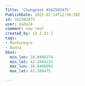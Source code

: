 ```yaml
---
Title: 'Changeset #162502475'
PublishDate: 2025-02-14T12:56:50Z
id: 162502475
user: dada24
comment: new roof
created_by: iD 2.31.1
tags:
- Montenegro
- Budva
bbox:
  min_lon: 18.8408274
  min_lat: 42.2884232
  max_lon: 18.8408693
  max_lat: 42.288475

---
```

